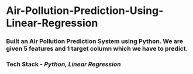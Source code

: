 # Air-Pollution-Prediction-Using-Linear-Regression
### Built an Air Pollution Prediction System using Python. We are given 5 features and 1 target column which we have to predict.
### **Tech Stack** - _Python, Linear Regression_
